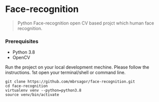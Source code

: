 # Face-recognition

> Python Face-recognition open CV based projct which human face recognition.

### Prerequisites
- Python 3.8
- OpenCV

Run the project on your local development mechine. Please follow the instructions.
1st open your terminal/shell or command line.

```base
git clone https://github.com/mbrsagor/face-recognition.git
cd face-recognition
virtualenv venv --python=python3.8
source venv/bin/activate
```

